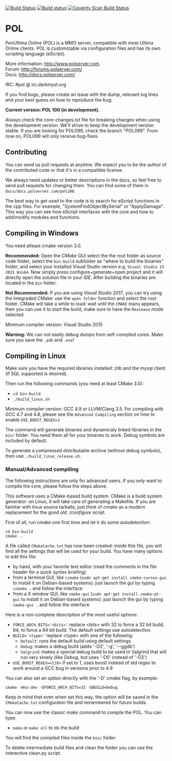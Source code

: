 [![Build Status](https://travis-ci.org/polserver/polserver.svg?branch=master)](https://travis-ci.org/polserver/polserver)
[![Build status](https://ci.appveyor.com/api/projects/status/trv2pbr1icve49sp/branch/master?svg=true)](https://ci.appveyor.com/project/turleypol/polserver/branch/master)
[![Coverity Scan Build Status](https://scan.coverity.com/projects/2862/badge.svg)](https://scan.coverity.com/projects/2862)


POL
=========

PenUltima Online (POL) is a MMO server, compatible with most Ultima Online clients.  POL is customizable via configuration files and has its own scripting language (eScript).

More information: http://www.polserver.com. <br/>
Forum: http://forums.polserver.com/ <br/>
Docs: http://docs.polserver.com/

IRC: #pol @ irc.darkmyst.org

If you find bugs, please create an issue with the dump, relevant log lines and your best guess on how to reproduce the bug. 

<b>Current version: POL 100 (in development).</b>

Always check the core-changes.txt file for breaking changes when using the development version. We'll strive to keep the development version stable. If you are looking for POL099, check the branch "POL099". From now on, POL099 will only receive bug-fixes.


Contributing
---------

You can send us pull requests at anytime. We expect you to be the author of the contributed code or that it's in a compatible license.

We always need updates or better descriptions in the docs, so feel free to send pull requests for changing them. You can find some of them in `docs/docs.polserver.com/pol100`.

The best way to get used to the code is to search for eScript functions in the cpp files. For example, "SystemFindObjectBySerial" or "ApplyDamage". This way you can see how eScript interfaces with the core and how to add/modify modules and functions.


Compiling in Windows
---------

You need atleast cmake version 3.0.

**Recommended:**
Open the *CMake GUI* select the the root folder as source code folder, select
the `bin-build` subfolder as "where to build the binaries" folder, and select
your installed Visual Studio version e.g. `Visual Studio 15 2015 Win64`.
Now simply press configure+generate+open project and it will directly open
the solution file in your IDE.
After building the binaries are located in the `bin` folder.

**Not Recommended:**
If you are using *Visual Studio 2017*, you can try using the integraded CMake:
use the `open folder` function and select the root folder. CMake will take a
while to load: wait until the `CMAKE` manu appears, then you can use it to
start the build, make sure to have the `Realease` mode selected.

Minimum compiler version: Visual Studio 2015

<b>Warning:</b> We can not easily debug dumps from self-compiled cores. Make sure you save the `.pdb` and `.exe`!
 
Compiling in Linux
----------

Make sure you have the required libraries installed: zlib and the mysql client (if SQL supported is desired).

Then run the following commands (you need at least CMake 3.0):
* `cd bin-build`
* `./build_linux.sh`

Minimum compiler version: GCC 4.9 or LLVM/Clang 3.5.
For compiling with GCC 4.7 and 4.8, please see the `Advanced Compiling` section on how to enable `USE_BOOST_REGEX=1`

The command will generate binaries and dynamicaly linked libraries in the `bin/` folder. You need them all for your binaries to work. Debug symbols are included by default.

To generate a compressed distributable archive (without debug symbols), then use `./build_linux_release.sh`.

### Manual/Advanced compiling

The following instructions are only for advanced users. If you only want to compile the core, please follow the steps above.

This software uses a CMake-based build system. CMake is a build system generator: on Linux, it will take care of generating a Makefile.
If you are familiar with linux source tarballs, just think of *cmake* as a modern replacement for the good old *./configure* script.

First of all, run cmake one first time and let it do some autodetection:
```
cd bin-build
cmake ..
```

A file called `CMakeCache.txt` has now been created: inside this file, you will find all the settings that will be used for your build. You have many options to edit this file:
* by hand, with your favorite text editor (read the comments in the file header for a quick syntax briefing)
* from a terminal GUI, like `ccmake` (`sudo apt-get install cmake-curses-gui` to install it on Debian-based systems): just launch the gui by typing `ccmake .` and follow the interface
* from a X window GUI, like `cmake-gui` (`sudo apt-get install cmake-qt-gui` to install it on Debian-based systems): just launch the gui by typing `cmake-gui .` and follow the interface

Here is a non-complete description of the most useful options:
* `FORCE_ARCH_BITS='<bits>'` replace \<bits\> with 32 to force a 32 bit build, 64, to force a 64 bit build. The default settings use autodetection.
* `BUILD='<type>'` replace \<type\> with one of the following:
  * `Default`: runs the default build using default settings
  * `Debug`: makes a debug build (adds '-O2', '-g', '--ggdb')
  * `Valgrind`: makes a special debug build to be used in Valgrind that will run very slowly (like *Debug*, but uses '-O0' instead of '-O2')
* `USE_BOOST_REGEX=<1|0>` if set to 1, uses boost instead of std regex to work around a GCC bug in versions prior to 4.9

You can also set an option directly with the '-D' cmake flag, by example:
```
cmake -Wno-dev -DFORCE_ARCH_BITS=32 -DBUILD=Debug
```
Keep in mind that even when set this way, the option will be saved in the `CMakeCache.txt` configuraton file and remembered for future builds.

You can now use the classic *make* command to compile the POL. You can type:
* `make` or `make all` to do the build

You will find the compiled files inside the `bin/` folder.

To delete intermediate build files and clean the folder you can use the
interective clean.py script.
